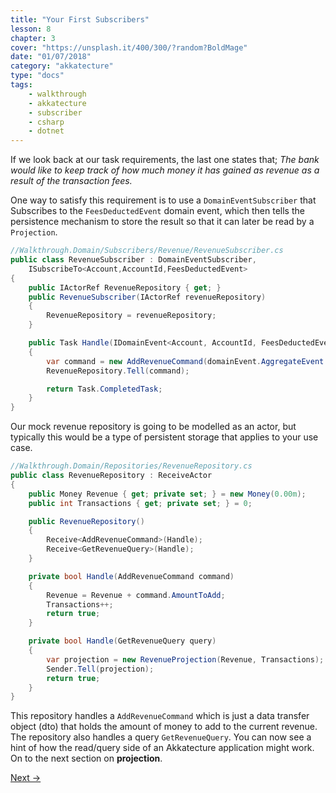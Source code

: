 ```yaml
---
title: "Your First Subscribers"
lesson: 8
chapter: 3
cover: "https://unsplash.it/400/300/?random?BoldMage"
date: "01/07/2018"
category: "akkatecture"
type: "docs"
tags:
    - walkthrough
    - akkatecture
    - subscriber
    - csharp
    - dotnet
---
```

If we look back at our task requirements, the last one states that;
*The bank would like to keep track of how much money it has gained as revenue as a result of the transaction fees.*

One way to satisfy this requirement is to use a `DomainEventSubscriber` that Subscribes to the `FeesDeductedEvent` domain event, which then tells the persistence mechanism to store the result so that it can later be read by a `Projection`.

```csharp
//Walkthrough.Domain/Subscribers/Revenue/RevenueSubscriber.cs
public class RevenueSubscriber : DomainEventSubscriber,
    ISubscribeTo<Account,AccountId,FeesDeductedEvent>
{
    public IActorRef RevenueRepository { get; }
    public RevenueSubscriber(IActorRef revenueRepository)
    {
        RevenueRepository = revenueRepository;
    }

    public Task Handle(IDomainEvent<Account, AccountId, FeesDeductedEvent> domainEvent)
    {
        var command = new AddRevenueCommand(domainEvent.AggregateEvent.Amount);
        RevenueRepository.Tell(command);

        return Task.CompletedTask;
    }
}
```

Our mock revenue repository is going to be modelled as an actor, but typically this would be a type of persistent storage that applies to your use case.

```csharp
//Walkthrough.Domain/Repositories/RevenueRepository.cs
public class RevenueRepository : ReceiveActor
{
    public Money Revenue { get; private set; } = new Money(0.00m);
    public int Transactions { get; private set; } = 0;

    public RevenueRepository()
    {
        Receive<AddRevenueCommand>(Handle);
        Receive<GetRevenueQuery>(Handle);
    }

    private bool Handle(AddRevenueCommand command)
    {
        Revenue = Revenue + command.AmountToAdd;
        Transactions++;
        return true;
    }

    private bool Handle(GetRevenueQuery query)
    {
        var projection = new RevenueProjection(Revenue, Transactions);
        Sender.Tell(projection);
        return true;
    }
}
```

This repository handles a `AddRevenueCommand` which is just a data transfer object (dto) that holds the amount of money to add to the current revenue. The repository also handles a query `GetRevenueQuery`. You can now see a hint of how the read/query side of an Akkatecture application might work. On to the next section on **projection**.

[Next →](/docs/your-first-projections)